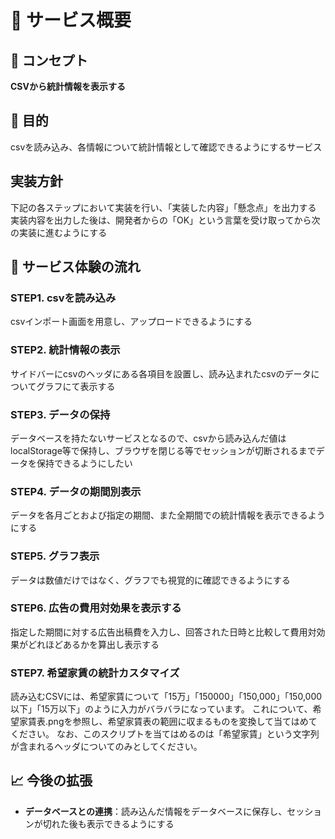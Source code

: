 # 💼 サービス概要

## 🧭 コンセプト

**CSVから統計情報を表示する**

## 🎯 目的

csvを読み込み、各情報について統計情報として確認できるようにするサービス

## 実装方針
下記の各ステップにおいて実装を行い、「実装した内容」「懸念点」を出力する
実装内容を出力した後は、開発者からの「OK」という言葉を受け取ってから次の実装に進むようにする

## 💬 サービス体験の流れ

### STEP1. csvを読み込み
csvインポート画面を用意し、アップロードできるようにする

### STEP2. 統計情報の表示
サイドバーにcsvのヘッダにある各項目を設置し、読み込まれたcsvのデータについてグラフにて表示する

### STEP3. データの保持
データベースを持たないサービスとなるので、csvから読み込んだ値はlocalStorage等で保持し、ブラウザを閉じる等でセッションが切断されるまでデータを保持できるようにしたい

### STEP4. データの期間別表示
データを各月ごとおよび指定の期間、また全期間での統計情報を表示できるようにする

### STEP5. グラフ表示
データは数値だけではなく、グラフでも視覚的に確認できるようにする

### STEP6. 広告の費用対効果を表示する
指定した期間に対する広告出稿費を入力し、回答された日時と比較して費用対効果がどれほどあるかを算出し表示する

### STEP7. 希望家賃の統計カスタマイズ
読み込むCSVには、希望家賃について「15万」「150000」「150,000」「150,000以下」「15万以下」のように入力がバラバラになっています。
これについて、希望家賃表.pngを参照し、希望家賃表の範囲に収まるものを変換して当てはめてください。
なお、このスクリプトを当てはめるのは「希望家賃」という文字列が含まれるヘッダについてのみとしてください。

## 📈 今後の拡張

- **データベースとの連携**：読み込んだ情報をデータベースに保存し、セッションが切れた後も表示できるようにする
